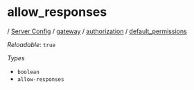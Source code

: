 # allow_responses

/ [Server Config](/ref/config/index.md) / [gateway](/ref/config/gateway/index.md) / [authorization](/ref/config/gateway/authorization/index.md) / [default_permissions](/ref/config/gateway/authorization/default_permissions/index.md) 

*Reloadable*: `true`

*Types*

- `boolean`
- `allow-responses`


